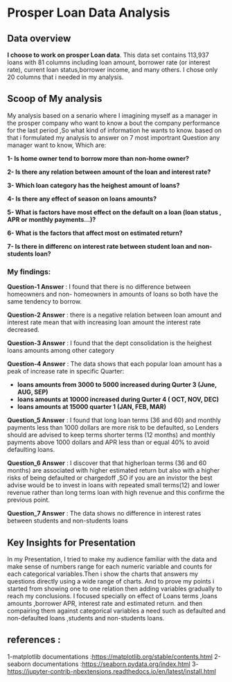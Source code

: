 # Prosper Loan Data Analysis

## Data overview 
**I choose to work on prosper Loan data**.
This data set contains 113,937 loans with 81 columns including loan amount, borrower rate (or interest rate), current loan status,borrower income, and many others. I chose only 20 columns that i needed in my analysis.

## Scoop of My analysis 

My analysis based on a senario where I imagining myself as a manager in the prosper company who want to know a bout the company performance for the last period ,So what kind of information he wants to know. 
based on that i formulated my analysis to answer on 7 most importrant Question any manager want to know, Which are:

  **1- Is home owner tend to borrow more than non-home owner?**
  
  **2- Is there any relation between amount of the loan and interest rate?**
  
  **3- Which loan category has the heighest amount of loans?**

  **4- Is there any effect of season on loans amounts?**

  **5- What is factors have most effect on the default on a loan (loan status , APR or monthly payments...)?**

  **6- What is the factors that affect most on estimated return?**

  **7- Is there in differenc on interest rate between student loan and non-students loan?**

### My findings:
 **Question-1 Answer** : I found that there is no difference between homeowners and non- homeowners in amounts of loans so both have the same tendency to borrow.

**Question-2 Answer** : there is a negative relation between loan amount and interest rate mean that with increasing loan amount the interest rate decreased.

**Question-3 Answer** : I found that the dept consolidation is the heighest loans amounts among other category

**Question-4 Answer** : The data shows that each popular loan amount has a peak of increase rate in specific Quarter:
- **loans amounts from 3000 to 5000 increased during Qurter 3 (June, AUG, SEP)**
- **loans amounts at 10000 increased during Qurter 4 ( OCT, NOV, DEC)**
- **loans amounts at 15000 quarter 1 (JAN, FEB, MAR)**

**Question_5 Answer** : I found that long loan terms (36 and 60) and monthly payments less than 1000 dollars are more risk to be defaulted, so Lenders should are advised to keep terms shorter terms (12 months) and monthly payments above 1000 dollars and APR less than or equal 40% to avoid defaulting loans.

**Question_6 Answer** : I discover that that higherloan terms (36 and 60 months) are associated with higher estimated return but also with a higher risks of being defaulted or chargedoff ,SO if you are an invistor the best advise would be to invest in loans with repeated small terms(12) and lower revenue rather than long terms loan with high revenue and this confirme the previous point.

**Question_7 Answer** : The data shows no difference in interest rates between students and non-students loans

## Key Insights for Presentation

In my Presentation, I tried to make my audience familiar with the data and make sense of numbers range for each numeric variable and counts for each categorical variables.Then i show the charts that answers my questions directly using a wide range of charts. And to prove my points i started from showing one to one relation then adding variables gradually to reach my conclusions.
I focused specially on effect of Loans terms ,loans amounts ,borrower APR, interest rate and estimated return. and then compairing them against categorical variables a need such as defaulted and non-defaulted loans ,students and non-students loans.

## references :
1-matplotlib documentations :https://matplotlib.org/stable/contents.html
2-seaborn documentations :https://seaborn.pydata.org/index.html
3-https://jupyter-contrib-nbextensions.readthedocs.io/en/latest/install.html

